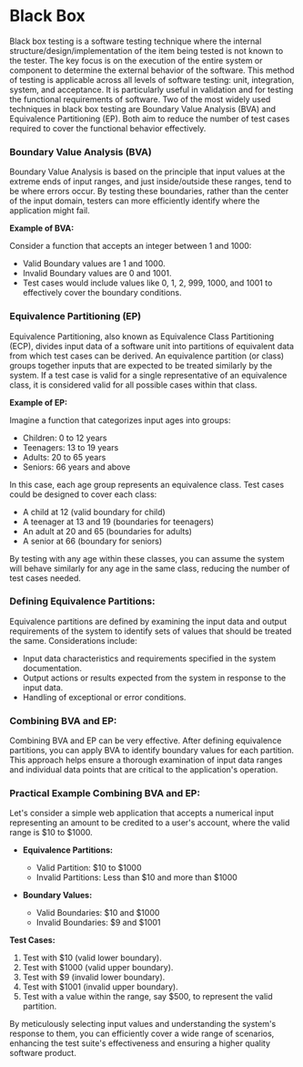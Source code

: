 # Black Box
Black box testing is a software testing technique where the internal structure/design/implementation of the item being tested is not known to the tester. The key focus is on the execution of the entire system or component to determine the external behavior of the software. This method of testing is applicable across all levels of software testing: unit, integration, system, and acceptance. It is particularly useful in validation and for testing the functional requirements of software. Two of the most widely used techniques in black box testing are Boundary Value Analysis (BVA) and Equivalence Partitioning (EP). Both aim to reduce the number of test cases required to cover the functional behavior effectively.

### Boundary Value Analysis (BVA)

Boundary Value Analysis is based on the principle that input values at the extreme ends of input ranges, and just inside/outside these ranges, tend to be where errors occur. By testing these boundaries, rather than the center of the input domain, testers can more efficiently identify where the application might fail.

**Example of BVA:**

Consider a function that accepts an integer between 1 and 1000:
- Valid Boundary values are 1 and 1000.
- Invalid Boundary values are 0 and 1001.
- Test cases would include values like 0, 1, 2, 999, 1000, and 1001 to effectively cover the boundary conditions.

### Equivalence Partitioning (EP)

Equivalence Partitioning, also known as Equivalence Class Partitioning (ECP), divides input data of a software unit into partitions of equivalent data from which test cases can be derived. An equivalence partition (or class) groups together inputs that are expected to be treated similarly by the system. If a test case is valid for a single representative of an equivalence class, it is considered valid for all possible cases within that class.

**Example of EP:**

Imagine a function that categorizes input ages into groups:
- Children: 0 to 12 years
- Teenagers: 13 to 19 years
- Adults: 20 to 65 years
- Seniors: 66 years and above

In this case, each age group represents an equivalence class. Test cases could be designed to cover each class:
- A child at 12 (valid boundary for child)
- A teenager at 13 and 19 (boundaries for teenagers)
- An adult at 20 and 65 (boundaries for adults)
- A senior at 66 (boundary for seniors)

By testing with any age within these classes, you can assume the system will behave similarly for any age in the same class, reducing the number of test cases needed.

### Defining Equivalence Partitions:

Equivalence partitions are defined by examining the input data and output requirements of the system to identify sets of values that should be treated the same. Considerations include:
- Input data characteristics and requirements specified in the system documentation.
- Output actions or results expected from the system in response to the input data.
- Handling of exceptional or error conditions.

### Combining BVA and EP:

Combining BVA and EP can be very effective. After defining equivalence partitions, you can apply BVA to identify boundary values for each partition. This approach helps ensure a thorough examination of input data ranges and individual data points that are critical to the application's operation.

### Practical Example Combining BVA and EP:

Let's consider a simple web application that accepts a numerical input representing an amount to be credited to a user's account, where the valid range is $10 to $1000.

- **Equivalence Partitions:**
  - Valid Partition: $10 to $1000
  - Invalid Partitions: Less than $10 and more than $1000

- **Boundary Values:**
  - Valid Boundaries: $10 and $1000
  - Invalid Boundaries: $9 and $1001

**Test Cases:**
1. Test with $10 (valid lower boundary).
2. Test with $1000 (valid upper boundary).
3. Test with $9 (invalid lower boundary).
4. Test with $1001 (invalid upper boundary).
5. Test with a value within the range, say $500, to represent the valid partition.

By meticulously selecting input values and understanding the system's response to them, you can efficiently cover a wide range of scenarios, enhancing the test suite's effectiveness and ensuring a higher quality software product.